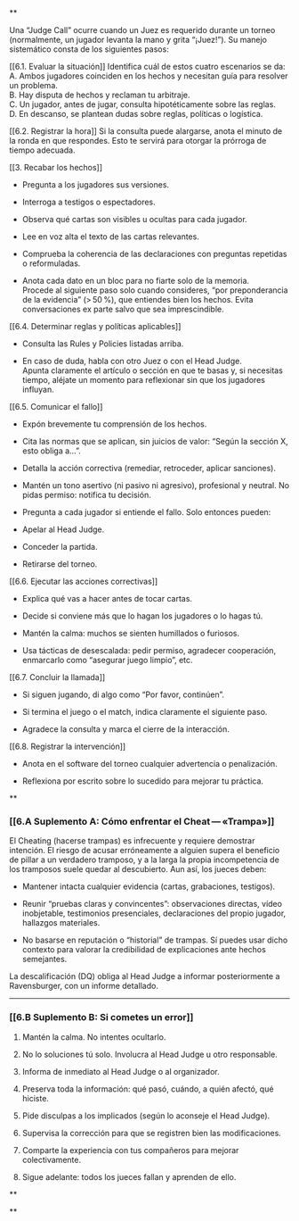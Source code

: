 **

Una “Judge Call” ocurre cuando un Juez es requerido durante un torneo (normalmente, un jugador levanta la mano y grita “¡Juez!”). Su manejo sistemático consta de los siguientes pasos:

[[6.1. Evaluar la situación]]
    Identifica cuál de estos cuatro escenarios se da:  
    A. Ambos jugadores coinciden en los hechos y necesitan guía para resolver un problema.  
    B. Hay disputa de hechos y reclaman tu arbitraje.  
    C. Un jugador, antes de jugar, consulta hipotéticamente sobre las reglas.  
    D. En descanso, se plantean dudas sobre reglas, políticas o logística.  
      
    
[[6.2. Registrar la hora]]
    Si la consulta puede alargarse, anota el minuto de la ronda en que respondes. Esto te servirá para otorgar la prórroga de tiempo adecuada.  
      
    
[[3. Recabar los hechos]]  
      
    

- Pregunta a los jugadores sus versiones.  
      
    
- Interroga a testigos o espectadores.  
      
    
- Observa qué cartas son visibles u ocultas para cada jugador.  
      
    
- Lee en voz alta el texto de las cartas relevantes.  
      
    
- Comprueba la coherencia de las declaraciones con preguntas repetidas o reformuladas.  
      
    
- Anota cada dato en un bloc para no fiarte solo de la memoria.  
    Procede al siguiente paso solo cuando consideres, “por preponderancia de la evidencia” (> 50 %), que entiendes bien los hechos. Evita conversaciones ex parte salvo que sea imprescindible.  
      
    

[[6.4. Determinar reglas y políticas aplicables]]   
      
    

- Consulta las Rules y Policies listadas arriba.  
      
    
- En caso de duda, habla con otro Juez o con el Head Judge.  
    Apunta claramente el artículo o sección en que te basas y, si necesitas tiempo, aléjate un momento para reflexionar sin que los jugadores influyan.  
      
    

[[6.5. Comunicar el fallo]]  
      
    

- Expón brevemente tu comprensión de los hechos.  
      
    
- Cita las normas que se aplican, sin juicios de valor: “Según la sección X, esto obliga a…”.  
      
    
- Detalla la acción correctiva (remediar, retroceder, aplicar sanciones).  
      
    
- Mantén un tono asertivo (ni pasivo ni agresivo), profesional y neutral. No pidas permiso: notifica tu decisión.  
      
    
- Pregunta a cada jugador si entiende el fallo. Solo entonces pueden:  
      
    

- Apelar al Head Judge.  
      
    
- Conceder la partida.  
      
    
- Retirarse del torneo.  
      
    

[[6.6. Ejecutar las acciones correctivas]]
      
    

- Explica qué vas a hacer antes de tocar cartas.  
      
    
- Decide si conviene más que lo hagan los jugadores o lo hagas tú.  
      
    
- Mantén la calma: muchos se sienten humillados o furiosos.  
      
    
- Usa tácticas de desescalada: pedir permiso, agradecer cooperación, enmarcarlo como “asegurar juego limpio”, etc.  
      
    

[[6.7. Concluir la llamada]]  
      
    

- Si siguen jugando, di algo como “Por favor, continúen”.  
      
    
- Si termina el juego o el match, indica claramente el siguiente paso.  
      
    
- Agradece la consulta y marca el cierre de la interacción.  
      
    

[[6.8. Registrar la intervención]]  
      
    

- Anota en el software del torneo cualquier advertencia o penalización.  
      
    
- Reflexiona por escrito sobre lo sucedido para mejorar tu práctica.  
      
    
**

### [[6.A Suplemento A: Cómo enfrentar el Cheat — «Trampa»]]

El Cheating (hacerse trampas) es infrecuente y requiere demostrar intención. El riesgo de acusar erróneamente a alguien supera el beneficio de pillar a un verdadero tramposo, y a la larga la propia incompetencia de los tramposos suele quedar al descubierto. Aun así, los jueces deben:

- Mantener intacta cualquier evidencia (cartas, grabaciones, testigos).  
      
    
- Reunir “pruebas claras y convincentes”: observaciones directas, vídeo inobjetable, testimonios presenciales, declaraciones del propio jugador, hallazgos materiales.  
      
    
- No basarse en reputación o “historial” de trampas. Sí puedes usar dicho contexto para valorar la credibilidad de explicaciones ante hechos semejantes.  
      
    

La descalificación (DQ) obliga al Head Judge a informar posteriormente a Ravensburger, con un informe detallado.

---

### [[6.B Suplemento B: Si cometes un error]]

1. Mantén la calma. No intentes ocultarlo.  
      
    
2. No lo soluciones tú solo. Involucra al Head Judge u otro responsable.  
      
    
3. Informa de inmediato al Head Judge o al organizador.  
      
    
4. Preserva toda la información: qué pasó, cuándo, a quién afectó, qué hiciste.  
      
    
5. Pide disculpas a los implicados (según lo aconseje el Head Judge).  
      
    
6. Supervisa la corrección para que se registren bien las modificaciones.  
      
    
7. Comparte la experiencia con tus compañeros para mejorar colectivamente.  
      
    
8. Sigue adelante: todos los jueces fallan y aprenden de ello.
    

**


**